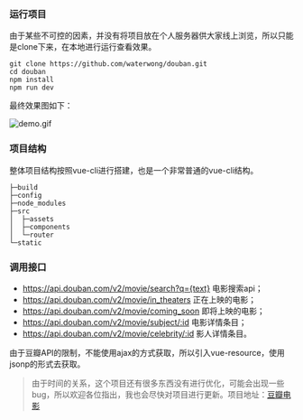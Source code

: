 ### 运行项目


由于某些不可控的因素，并没有将项目放在个人服务器供大家线上浏览，所以只能是clone下来，在本地进行运行查看效果。
```
git clone https://github.com/waterwong/douban.git
cd douban
npm install 
npm run dev
```
最终效果图如下：

![demo.gif](http://upload-images.jianshu.io/upload_images/3704151-014be1b9da09214c.gif?imageMogr2/auto-orient/strip)


### 项目结构

整体项目结构按照vue-cli进行搭建，也是一个非常普通的vue-cli结构。
```
├─build
├─config
├─node_modules
├─src
│  ├─assets
│  ├─components
│  └─router
└─static
```
### 调用接口

* https://api.douban.com/v2/movie/search?q={text} 电影搜索api；
* https://api.douban.com/v2/movie/in_theaters 正在上映的电影；
* https://api.douban.com/v2/movie/coming_soon 即将上映的电影；
* https://api.douban.com/v2/movie/subject/:id 电影详情条目；
* https://api.douban.com/v2/movie/celebrity/:id 影人详情条目。

由于豆瓣API的限制，不能使用ajax的方式获取，所以引入vue-resource，使用jsonp的形式去获取。

>由于时间的关系，这个项目还有很多东西没有进行优化，可能会出现一些bug，所以欢迎各位指出，我也会尽快对项目进行更新。项目地址：[豆瓣电影](https://github.com/waterwong/douban)
